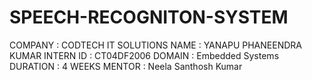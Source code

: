 # SPEECH-RECOGNITON-SYSTEM
COMPANY : CODTECH IT SOLUTIONS
NAME : YANAPU PHANEENDRA KUMAR 
INTERN ID : CT04DF2006 
DOMAIN : Embedded Systems 
DURATION : 4 WEEKS 
MENTOR : Neela Santhosh Kumar
